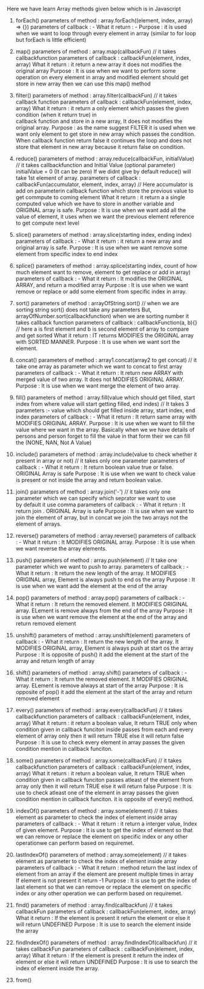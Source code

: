 Here we have learn Array methods given below which is in Javascript


1. forEach()
parameters of method    : array.forEach((element, index, array) => {})
parameters of callback  : -
What it return          : -
Purpose                 : it is used when we want to loop through every element in array 
                        (similar to for loop but forEach is little efficient)

2. map()
parameters of method    : array.map(callbackFun) // it takes callbackfunction
parameters of callback  : callbackFun(element, index, array)
What it return          : it return a new array it does not modifies the original array
Purpose                 : It is use when we want to perform some operation on every element in array and 
                        modified element should get store in new array then we can use this map() method


3. filter()
parameters of method    : array.filter(callbackFun) // it takes callback function
parameters of callback  : callbackFun(element, index, array)
What it return          : it return a only element which passes the given condition (when it return true) in  
                        callback function and store in a new array, It does not modifies the original array.
Purpose                 : as the name suggest FILTER it is used when we want only element to get store 
                        in new array which passes the condition. When callback function return false it continues 
                        the loop and does not store that element in new array because it return false on condition.

4. reduce()
parameters of method    : array.reduce(callbackFun, initialValue) // it takes callbackfunction and Initial Value (optional parameter)
                        initialValue = 0 (It can be zero) If we didnt give by default reduce() will take 1st element of array.
parameters of callback  : callbackFun(accumulator, element, index, array) // Here accumulator is add on parameterin callback function
                        which store the previous value to get commpute to coming element
What it return          : it return a a single computed value which we have to store in another variable and ORIGINAL array is safe.
Purpose                 : It is use when we want add all the value of element, it uses when we want the previous element reference 
                        to get compute next level

5. slice()
parameters of method    : array.slice(starting index, ending index) 
parameters of callback  : -
What it return          : it return a new array and original array is safe.
Purpose                 : It is use when we want remove some element from specific index to end index


6. splice()
parameters of method    : array.splice(starting index, count of how much element want to remove, element to get replace or add in array) 
parameters of callback  : -
What it return          : It modifies the ORIGINAL ARRAY, and return a modified array
Purpose                 : It is use when we want remove or replace or add some element from specific index in array.

7. sort()
parameters of method    : arrayOfString.sort() // when we are sorting string sort() does not take any parameters But,
                        arrayOfNumber.sort(callbackfunction) when we are sorting number it takes callback function
parameters of callback  : callbackFunction(a, b){} // here a is first element and b is second element of array to compare 
                        and get sorted
What it return          : IT returns MODIFIES the ORIGINAL array with SORTED MANNER.
Purpose                 : It is use when we want sort the element.


8. concat()
parameters of method    : array1.concat(array2 to get concat) // it take one array as parameter which we want to concat to first array
parameters of callback  : -
What it return          : It return new ARRAY with merged value of two array. It does not MODIFIES ORIGINAL ARRAY.
Purpose                 : It is use when we want merge the element of two array.


9. fill()
parameters of method    : array.fill(value which should get filled, start index from where value will start getting filled, end indes) 
                        // It takes 3 parameters :-  value which should get filled inside array, start index, end index
parameters of callback  : -
What it return          : It return same array with MODIFIES ORIGINAL ARRAY.
Purpose                 : It is use when we want to fill the value where we want in the array. Basically when we we have details of persons
                        and person forget to fill the value in that form their we can fill the (NONE, NAN, Not A Value)


10. include()
parameters of method    : array.include(value to check whether it present in array or not) // it takes only one parameter
parameters of callback  : -
What it return          : It return boolean value true or false. ORIGINAL Array is safe
Purpose                 : It is use when we want to check value is present or not inside the array and return boolean value.


11. join()
parameters of method    : array.join('-') // it takes only one parameter which we can specify which seprator we want to use  
                        by default it use comma
parameters of callback  : -
What it return          : It return join . ORIGINAL Array is safe
Purpose                 : It is use when we want to join the element of array, but in concat we join the two arrays not 
                        the element of arrays.


12. reverse()
parameters of method    : array.reverse()
parameters of callback  : -
What it return          : It MODIFIES ORIGINAL array.
Purpose                 : It is use when we want reverse the array elements.

13. push()
parameters of method    : array.push(element) // It take one parameter which we want to push to array.
parameters of callback  : -
What it return          : It return the new length of the array. It MODIFIES ORIGINAL array, Element is always push to end os the array
Purpose                 : It is use when we want add the element at the end of the array

14. pop()
parameters of method    : array.pop()
parameters of callback  : -
What it return          : It return the removed element. It MODIFIES ORIGINAL array. ELement is remove always from the end of the array
Purpose                 : It is use when we want remove the element at the end of the array and return removed element

15. unshift()
parameters of method    : array.unshift(element)
parameters of callback  : -
What it return          : It return the new length of the array. It MODIFIES ORIGINAL array, Element is always push at start os the array
Purpose                 : It is opposite of push() it add the element at the start of the array and return length of array

16. shift()
parameters of method    : array.shift()
parameters of callback  : -
What it return          : It return the removed element. It MODIFIES ORIGINAL array. ELement is remove always at start of the array
Purpose                 : It is opposite of pop() it add the element at the start of the array and return removed element

17. every()
parameters of method    : array.every(callbackFun) // it takes callbackfunction
parameters of callback  : callbackFun(element, index, array)
What it return          : it return a boolean value, It return TRUE only when condition given in callback funciton 
                        inside passes from each and every element of array only then it will return TRUE else it will return false
Purpose                 : It is use to check every element in array passes the given condition mention in callback funciton.

18. some()
parameters of method    : array.some(callbackFun) // it takes callbackfunction
parameters of callback  : callbackFun(element, index, array)
What it return          : it return a boolean value, It return TRUE when condition given in callback funciton 
                        passes atleast of the element from array only then it will return TRUE else it will return false
Purpose                 : It is use to check atleast one of the element in array passes the given condition mention in callback funciton. 
                        it is opposite of every() method.

19. indexOf()
parameters of method    : array.some(element) // it takes element as parameter to check the index of element inside array
parameters of callback  : -
What it return          : it return a interger value, Index of given element. 
Purpose                 : It is use to get the index of element so that we can remove or replace the element on specific 
                        index or any other operationwe can perform based on requiremet.

20. lastIndexOf()
parameters of method    : array.some(element) // it takes element as parameter to check the index of element inside array
parameters of callback  : -
What it return          : method return the last index of element from an array if the element are present multiple times in array
                        If element is not present it return -1
Purpose                 : It is use to get the index of last element so that we can remove or replace the element on specific 
                        index or any other operation we can perform based on requiremet.

21. find()
parameters of method    : array.find(callbackfun) // it takes callbackFun
parameters of callback  : callbackFun(element, index, array)
What it return          : If the element is present it return the element or else it will return UNDEFINED
Purpose                 : It is use to search the element inside the array

22. findIndexOf()
parameters of method    : array.findIndexOf(callbackfun) // it takes callbackFun
parameters of callback  : callbackFun(element, index, array)
What it return          : If the element is present it return the index of element or else it will return UNDEFINED
Purpose                 : It is use to search the index of element inside the array.

23. from()

